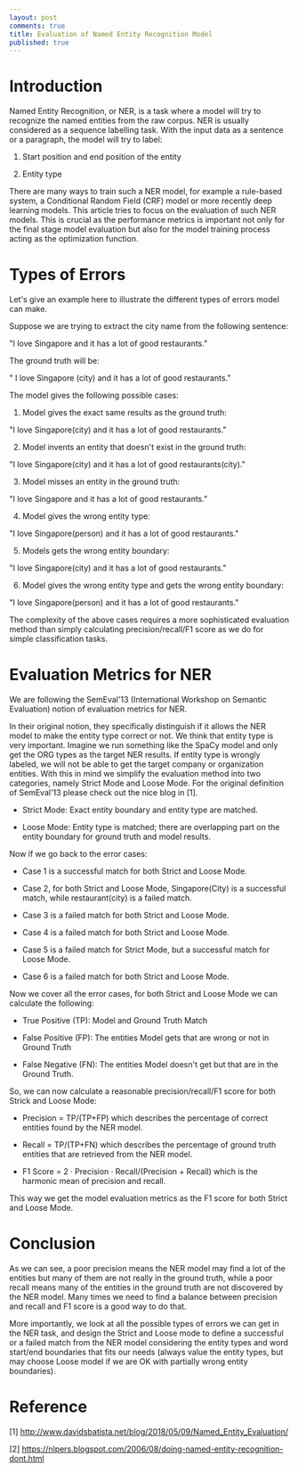 ```yaml
---
layout: post
comments: true
title: Evaluation of Named Entity Recognition Model
published: true
---
```


# Introduction

Named Entity Recognition, or NER, is a task where a model will try to recognize the named entities from the raw corpus. NER is usually considered as a sequence labelling task. With the input data as a sentence or a paragraph, the model will try to label:

1. Start position and end position of the entity

2. Entity type

There are many ways to train such a NER model, for example a rule-based system, a Conditional Random Field (CRF) model or more recently deep learning models. This article tries to focus on the evaluation of such NER models. This is crucial as the performance metrics is important not only for the final stage model evaluation but also for the model training process acting as the optimization function.

# Types of Errors

Let's give an example here to illustrate the different types of errors model can make.

Suppose we are trying to extract the city name from the following sentence:

"I love Singapore and it has a lot of good restaurants."

The ground truth will be:

" I love Singapore (city) and it has a lot of good restaurants."

The model gives the following possible cases:

1. Model gives the exact same results as the ground truth:

"I love Singapore(city) and it has a lot of good restaurants."

2. Model invents an entity that doesn't exist in the ground truth:

"I love Singapore(city) and it has a lot of good restaurants(city)."

3. Model misses an entity in the ground truth:

"I love Singapore and it has a lot of good restaurants."

4. Model gives the wrong entity type:

"I love Singapore(person) and it has a lot of good restaurants."

5. Models gets the wrong entity boundary:

"I love Singapore(city) and it has a lot of good restaurants."

6. Model gives the wrong entity type and gets the wrong entity boundary:

"I love Singapore(person) and it has a lot of good restaurants."

The complexity of the above cases requires a more sophisticated evaluation method than simply calculating precision/recall/F1 score as we do for simple classification tasks.

# Evaluation Metrics for NER

We are following the SemEval'13 (International Workshop on Semantic Evaluation) notion of evaluation metrics for NER. 

In their original notion, they specifically distinguish if it allows the NER model to make the entity type correct or not. We think that entity type is very important. Imagine we run something like the SpaCy model and only get the ORG types as the target NER results. If entity type is wrongly labeled, we will not be able to get the target company or organization entities. With this in mind we simplify the evaluation method into two categories, namely Strict Mode and Loose Mode. For the original definition of SemEval'13 please check out the nice blog in [1].

* Strict Mode: Exact entity boundary and entity type are matched.

* Loose Mode: Entity type is matched; there are overlapping part on the entity boundary for ground truth and model results.

Now if we go back to the error cases:

* Case 1 is a successful match for both Strict and Loose Mode. 

* Case 2, for both Strict and Loose Mode, Singapore(City) is a successful match, while restaurant(city) is a failed match.

* Case 3 is a failed match for both Strict and Loose Mode.

* Case 4 is a failed match for both Strict and Loose Mode.

* Case 5 is a failed match for Strict Mode, but a successful match for Loose Mode.

* Case 6 is a failed match for both Strict and Loose Mode.

Now we cover all the error cases, for both Strict and Loose Mode we can calculate the following:

* True Positive (TP): Model and Ground Truth Match

* False Positive (FP): The entities Model gets that are wrong or not in Ground Truth

* False Negative (FN): The entities Model doesn't get but that are in the Ground Truth.

So, we can now calculate a reasonable precision/recall/F1 score for both Strick and Loose Mode:

* Precision = TP/(TP+FP) which describes the percentage of correct entities found by the NER model.

* Recall = TP/(TP+FN) which describes the percentage of ground truth entities that are retrieved from the NER model.

* F1 Score = 2 · Precision · Recall/(Precision + Recall) which is the harmonic mean of precision and recall.

This way we get the model evaluation metrics as the F1 score for both Strict and Loose Mode. 

# Conclusion

As we can see, a poor precision means the NER model may find a lot of the entities but many of them are not really in the ground truth, while a poor recall means many of the entities in the ground truth are not discovered by the NER model. Many times we need to find a balance between precision and recall and F1 score is a good way to do that.

More importantly, we look at all the possible types of errors we can get in the NER task, and design the Strict and Loose mode to define a successful or a failed match from the NER model considering the entity types and word start/end boundaries that fits our needs (always value the entity types, but may choose Loose model if we are OK with partially wrong entity boundaries).

# Reference

[1] http://www.davidsbatista.net/blog/2018/05/09/Named_Entity_Evaluation/

[2] https://nlpers.blogspot.com/2006/08/doing-named-entity-recognition-dont.html
